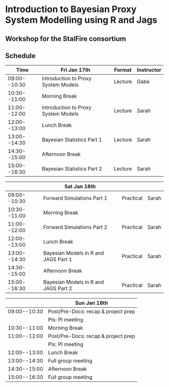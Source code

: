 # Introduction to Bayesian Proxy System Modelling using R and Jags
## Workshop for the StalFire consortium

## Schedule

| Time          | Fri Jan 17th                         | Format    | Instructor  | 
| ------------- | ------------------------------------ | --------- | ----------- |
| 09:00--10:30  | Introduction to Proxy System Models  | Lecture   | Gabe        |
| 10:30--11:00  | Morning Break                        |           |             |
| 11:00--12:00  | Introduction to Proxy System Models  | Lecture   | Sarah       |
| 12:00--13:00  | Lunch Break                          |           |             |
| 13:00--14:30  | Bayesian Statistics Part 1           | Lecture   | Sarah       |
| 14:30--15:00  | Afternoon Break                      |           |             |
| 15:00--16:30  | Bayesian Statistics Part 2           | Lecture   | Sarah       |

|               | Sat Jan 18th                         |           |             |
| ------------- | ------------------------------------ | --------- | ----------- |
| 09:00--10:30  | Forward Simulations Part 1           | Practical | Sarah       |
| 10:30--11:00  | Morning Break                        |           |             |
| 11:00--12:00  | Forward Simulations Part 2           | Practical | Sarah       |
| 12:00--13:00  | Lunch Break                          |           |             |
| 13:00--14:30  | Bayesian Models in R and JAGS Part 1 | Practical | Sarah       |
| 14:30--15:00  | Afternoon Break                      |           |             |
| 15:00--16:30  | Bayesian Models in R and JAGS Part 2 | Practical | Sarah       |

|               | Sun Jan 18th                         |   
| ------------- | ------------------------------------ | 
| 09:00--10:30  | Post/Pre-Docs: recap & project prep  | 
|               | PIs: PI meeting                      |
| 10:30--11:00  | Morning Break                        |         
| 11:00--12:00  | Post/Pre-Docs: recap & project prep  | 
|               | PIs: PI meeting                      |
| 12:00--13:00  | Lunch Break                          |   
| 13:00--14:30  | Full group meeting                   | 
| 14:30--15:00  | Afternoon Break                      |   
| 15:00--16:30  | Full group meeting                   | 







